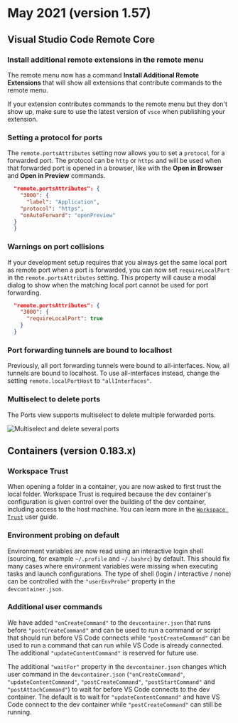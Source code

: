 # May 2021 (version 1.57)

## Visual Studio Code Remote Core

### Install additional remote extensions in the remote menu

The remote menu now has a command **Install Additional Remote Extensions** that
will show all extensions that contribute commands to the remote menu.

If your extension contributes commands to the remote menu but they don't show
up, make sure to use the latest version of `vsce` when publishing your
extension.

### Setting a protocol for ports

The `remote.portsAttributes` setting now allows you to set a `protocol` for a
forwarded port. The protocol can be `http` or `https` and will be used when that
forwarded port is opened in a browser, like with the **Open in Browser** and
**Open in Preview** commands.

```json
  "remote.portsAttributes": {
    "3000": {
      "label": "Application",
    "protocol": "https",
    "onAutoForward": "openPreview"
  }
  }
```

### Warnings on port collisions

If your development setup requires that you always get the same local port as
remote port when a port is forwarded, you can now set `requireLocalPort` in the
`remote.portsAttributes` setting. This property will cause a modal dialog to
show when the matching local port cannot be used for port forwarding.

```json
  "remote.portsAttributes": {
    "3000": {
      "requireLocalPort": true
    }
  }
```

### Port forwarding tunnels are bound to localhost

Previously, all port forwarding tunnels were bound to all-interfaces. Now, all
tunnels are bound to localhost. To use all-interfaces instead, change the
setting `remote.localPortHost` to `"allInterfaces"`.

### Multiselect to delete ports

The Ports view supports multiselect to delete multiple forwarded ports.

![`Multiselect and delete several ports`](images/1_57/port-multi-delete.gif)

## Containers (version 0.183.x)

### Workspace Trust

When opening a folder in a container, you are now asked to first trust the local
folder. Workspace Trust is required because the dev container's configuration is
given control over the building of the dev container, including access to the
host machine. You can learn more in the
[`Workspace Trust`](HTTPS://code.visualstudio.com/docs/editor/workspace-trust)
user guide.

### Environment probing on default

Environment variables are now read using an interactive login shell (sourcing,
for example `~/.profile` and `~/.bashrc`) by default. This should fix many cases
where environment variables were missing when executing tasks and launch
configurations. The type of shell (login / interactive / none) can be controlled
with the `"userEnvProbe"` property in the `devcontainer.json`.

### Additional user commands

We have added `"onCreateCommand"` to the `devcontainer.json` that runs before
`"postCreateCommand"` and can be used to run a command or script that should run
before VS Code connects while `"postCreateCommand"` can be used to run a command
that can run while VS Code is already connected. The additional
`"updateContentCommand"` is reserved for future use.

The additional `"waitFor"` property in the `devcontainer.json` changes which
user command in the `devcontainer.json` (`"onCreateCommand"`,
`"updateContentCommand"`, `"postCreateCommand"`, `"postStartCommand"` and
`"postAttachCommand"`) to wait for before VS Code connects to the dev container.
The default is to wait for `"updateContentCommand"` and have VS Code connect to
the dev container while `"postCreateCommand"` can still be running.
